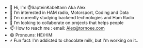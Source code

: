 - 👋 Hi, I’m @SapteinKabeltann Aka Alex
- 👀 I’m interested in HAM radio, Motorsport, Coding and Data
- 🌱 I’m currently studying backend technologies and Ham Radio
- 💞️ I’m looking to collaborate on projects that helps people
- 📫 How to reach me : email: Alex@tornoee.com
- 😄 Pronouns: HE/HIM
- ⚡ Fun fact: I'm addicted to chocolate milk, but I'm working on it..

<!---
SapteinKabeltann/SapteinKabeltann is a ✨ special ✨ repository because its `README.md` (this file) appears on your GitHub profile.
You can click the Preview link to take a look at your changes.
--->
